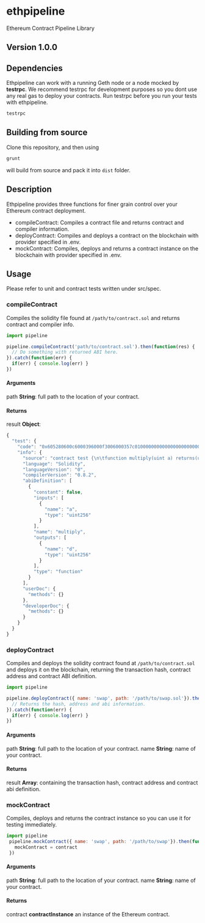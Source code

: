 # ethpipeline
Ethereum Contract Pipeline Library
## Version 1.0.0
## Dependencies
Ethpipeline can work with a running Geth node or a node mocked by **testrpc**. We recommend testrpc for development purposes so you dont use any real gas to deploy your contracts. Run testrpc before you run your tests with ethpipeline.
```bash
testrpc
```
## Building from source
Clone this repository, and then using
```bash
grunt
```
will build from source and pack it into `dist` folder.
## Description
Ethpipeline provides three functions for finer grain control over your Ethereum contract deployment.
- compileContract: Compiles a contract file and returns contract and compiler information.
- deployContract: Compiles and deploys a contract on the blockchain with provider specified in .env.
- mockContract: Compiles, deploys and returns a contract instance on the blockchain with provider specified in .env.
## Usage
Please refer to unit and contract tests written under src/spec.

### compileContract
Compiles the solidity file found at `/path/to/contract.sol` and returns contract and compiler info.
```javascript
import pipeline

pipeline.compileContract('path/to/contract.sol').then(function(res) {
  // Do something with returned ABI here.
}).catch(function(err) {
  if(err) { console.log(err) }
})
```
#### Arguments
path **String**: full path to the location of your contract.
#### Returns
result **Object**:
```javascript
{
  "test": {
    "code": "0x605280600c6000396000f3006000357c010000000000000000000000000000000000000000000000000000000090048063c6888fa114602e57005b60376004356041565b8060005260206000f35b6000600782029050604d565b91905056",
    "info": {
      "source": "contract test {\n\tfunction multiply(uint a) returns(uint d) {\n\t\treturn a * 7;\n\t}\n}\n",
      "language": "Solidity",
      "languageVersion": "0",
      "compilerVersion": "0.8.2",
      "abiDefinition": [
        {
          "constant": false,
          "inputs": [
            {
              "name": "a",
              "type": "uint256"
            }
          ],
          "name": "multiply",
          "outputs": [
            {
              "name": "d",
              "type": "uint256"
            }
          ],
          "type": "function"
        }
      ],
      "userDoc": {
        "methods": {}
      },
      "developerDoc": {
        "methods": {}
      }
    }
  }
}
```
### deployContract
Compiles and deploys the solidity contract found at `/path/to/contract.sol` and deploys it on the blockchain, returning the transaction hash, contract address and contract ABI definition.
``` javascript
import pipeline

pipeline.deployContract({ name: 'swap', path: '/path/to/swap.sol'}).then(function(res) {
  // Returns the hash, address and abi information.
}).catch(function(err) {
  if(err) { console.log(err) }
})

```
#### Arguments
path **String**: full path to the location of your contract.
name **String**: name of your contract.
#### Returns
result **Array**: containing the transaction hash, contract address and contract abi definition.

### mockContract
Compiles, deploys and returns the contract instance so you can use it for testing immediately.
```javascript
import pipeline
 pipeline.mockContract({ name: 'swap', path: '/path/to/swap'}).then(function(contract) {
   mockContract = contract
 })
```
#### Arguments
path **String**: full path to the location of your contract.
name **String**: name of your contract.
#### Returns
contract **contractInstance** an instance of the Ethereum contract.


